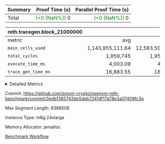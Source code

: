 | Summary | Proof Time (s) | Parallel Proof Time (s) |
|:---|---:|---:|
| Total | <span style='color: green'>(+0 [NaN%])</span> 0 | <span style='color: green'>(+0 [NaN%])</span> 0 |


| reth.tracegen.block_21000000 |||||
|:---|---:|---:|---:|---:|
|metric|avg|sum|max|min|
| `main_cells_used     ` |  1,143,955,111.64 |  12,583,506,228 |  1,923,839,419 |  289,587,326 |
| `total_cycles        ` |  1,959,745 |  1,959,745 |  1,959,745 |  1,959,745 |
| `execute_time_ms     ` |  4,003.09 |  44,034 |  7,422 |  335 |
| `trace_gen_time_ms   ` |  16,883.55 |  185,719 |  22,737 |  10,235 |



<details>
<summary>Detailed Metrics</summary>

| group | block_number | segment | trace_gen_time_ms | total_cycles | main_cells_used | execute_time_ms |
| --- | --- | --- | --- | --- | --- | --- |
| reth.tracegen.block_21000000 | 21000000 | 0 | 12,155 |  | 988,489,501 | 4,180 | 
| reth.tracegen.block_21000000 | 21000000 | 1 | 12,202 |  | 986,014,039 | 3,636 | 
| reth.tracegen.block_21000000 | 21000000 | 10 | 15,785 | 1,959,745 | 289,587,326 | 335 | 
| reth.tracegen.block_21000000 | 21000000 | 2 | 13,431 |  | 986,839,102 | 3,990 | 
| reth.tracegen.block_21000000 | 21000000 | 3 | 10,235 |  | 1,428,901,287 | 1,091 | 
| reth.tracegen.block_21000000 | 21000000 | 4 | 17,810 |  | 1,355,756,350 | 7,422 | 
| reth.tracegen.block_21000000 | 21000000 | 5 | 17,942 |  | 1,089,765,654 | 4,326 | 
| reth.tracegen.block_21000000 | 21000000 | 6 | 20,078 |  | 1,149,311,329 | 5,219 | 
| reth.tracegen.block_21000000 | 21000000 | 7 | 20,643 |  | 1,108,245,242 | 5,072 | 
| reth.tracegen.block_21000000 | 21000000 | 8 | 22,701 |  | 1,276,756,979 | 5,092 | 
| reth.tracegen.block_21000000 | 21000000 | 9 | 22,737 |  | 1,923,839,419 | 3,671 | 

</details>


Commit: https://github.com/axiom-crypto/openvm-reth-benchmark/commit/3edb1385742bb5dab7241df17a78e3a07409fc3a

Max Segment Length: 8388508

Instance Type: m8g.24xlarge

Memory Allocator: jemalloc

[Benchmark Workflow](https://github.com/axiom-crypto/openvm-reth-benchmark/actions/runs/13134412040)
